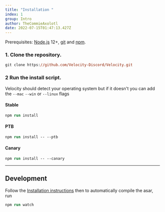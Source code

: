 ```yaml
---
title: "Installation "
index: 1
group: Intro
author: TheCommieAxolotl
date: 2022-07-15T01:47:13.427Z
---
```

<div class="notice">Prerequisites: <a href="https://nodejs.org/en/">Node.js</a> 12+, <a href="https://git-scm.com/">git</a> and <a href="https://www.npmjs.com/">npm</a>.</div>

### 1. Clone the repository.
```ps
git clone https://github.com/Velocity-Discord/Velocity.git
```

### 2 Run the install script.
Velocity should detect your operating system but if it doesn't you can add the `--mac` `--win` or `--linux` flags

#### Stable 
```ps
npm run install
```

#### PTB
```ps
npm run install -- --ptb
```

#### Canary
```ps
npm run install -- --canary
```

---
## Development
Follow the [Installation instructions](#clonetherepository) then to automatically compile the asar, run 
```ps
npm run watch
```